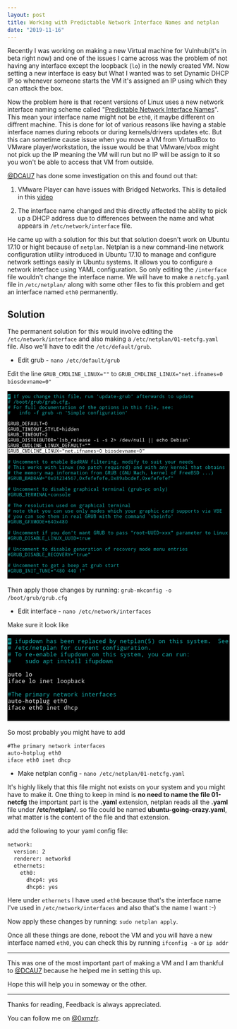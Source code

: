 ```yaml
---
layout: post
title: Working with Predictable Network Interface Names and netplan
date: "2019-11-16"
---
```


Recently I was working on making a new Virtual machine for Vulnhub(it's in beta right now) and one of the issues I came across was the problem of not having any interface except the loopback (`lo`) in the newly created VM. Now setting a new interface is easy but What I wanted was to set Dynamic DHCP IP so whenever someone starts the VM it's assigned an IP using which they can attack the box.

Now the problem here is that recent versions of Linux uses a new network interface naming scheme called "[Predictable Network Interface Names](https://www.freedesktop.org/wiki/Software/systemd/PredictableNetworkInterfaceNames/)". This mean your interface name might not be `eth0`, it maybe different on diffrent machine. This is done for lot of various reasons like having a stable interface names during reboots or during kernels/drivers updates etc. But this can sometime cause issue when you move a VM from VirtualBox to VMware player/workstation, the issue would be that VMware/vbox might not pick up the IP meaning the VM will run but no IP will be assign to it so you won't be able to access that VM from outside.

[@DCAU7](https://twitter.com/DCAU7) has done some investigation on this and found out that:

1. VMware Player can have issues with Bridged Networks. This is detailed in this [video](https://www.youtube.com/watch?v=AsSDXznIhGc)

2. The interface name changed and this directly affected the ability to pick up a DHCP address due to differences between the name and what appears in `/etc/network/interface` file.

He came up with a solution for this but that solution doesn't work on Ubuntu 17.10 or hight because of `netplan`. Netplan is a new command-line network configuration utility introduced in Ubuntu 17.10 to manage and configure network settings easily in Ubuntu systems. It allows you to configure a network interface using YAML configuration. So only editing the `/interface` file wouldn't change the interface name. We will have to make a `netcfg.yaml` file in `/etc/netplan/` along with some other files to fix this problem and get an interface named `eth0` permanently.

## Solution

The permanent solution for this would involve editing the `/etc/network/interface` and also making a `/etc/netplan/01-netcfg.yaml` file. Also we'll have to edit the `/etc/default/grub`.

*  Edit grub - `nano /etc/default/grub`

Edit the line `GRUB_CMDLINE_LINUX=""` to `GRUB_CMDLINE_LINUX="net.ifnames=0 biosdevname=0"`

![](/images/grub.png)

Then apply those changes by running: `grub-mkconfig -o /boot/grub/grub.cfg`

* Edit interface -  `nano /etc/network/interfaces`

Make sure it look like

![](/images/interface.png)

So most probably you might have to add
```
#The primary network interfaces
auto-hotplug eth0
iface eth0 inet dhcp
```


*  Make netplan config - `nano /etc/netplan/01-netcfg.yaml`

It's highly likely that this file might not exists on your system and you might have to make it. One thing to keep in mind is __no need to name the file 01-netcfg__ the important part is the __.yaml__ extension, netplan reads all the __.yaml__ file under __/etc/netplan/__. so file could be named __ubuntu-going-crazy.yaml__, what matter is the content of the file and that extension.

add the following to your yaml config file:

```
network:
  version: 2
  renderer: networkd
  ethernets:
    eth0:
      dhcp4: yes
      dhcp6: yes
```

Here under `ethernets` I have used `eth0` because that's the interface name I've used in `/etc/network/interfaces` and also that's the name I want :-)

Now apply these changes by running: `sudo netplan apply`.

Once all these things are done, reboot the VM and you will have a new interface named `eth0`, you can check this by running `ifconfig -a` or `ip addr`

***

This was one of the most important part of making a VM and I am thankful to [@DCAU7](https://twitter.com/DCAU7) because he helped me in setting this up.

Hope this will help you in someway or the other.

***

Thanks for reading, Feedback is always appreciated.

You can follow me on [@0xmzfr](https://twitter.com/0xmzfr).
